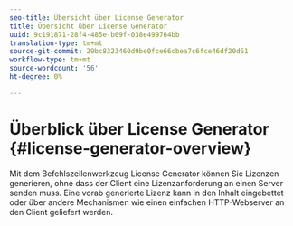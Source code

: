```yaml
---
seo-title: Übersicht über License Generator
title: Übersicht über License Generator
uuid: 9c191871-28f4-485e-b09f-038e499764bb
translation-type: tm+mt
source-git-commit: 29bc8323460d9be0fce66cbea7c6fce46df20d61
workflow-type: tm+mt
source-wordcount: '56'
ht-degree: 0%

---
```



# Überblick über License Generator {#license-generator-overview}

Mit dem Befehlszeilenwerkzeug License Generator können Sie Lizenzen generieren, ohne dass der Client eine Lizenzanforderung an einen Server senden muss. Eine vorab generierte Lizenz kann in den Inhalt eingebettet oder über andere Mechanismen wie einen einfachen HTTP-Webserver an den Client geliefert werden.
